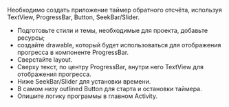 Необходимо создать приложение таймер обратного отсчёта, используя TextView, ProgressBar, Button, SeekBar/Slider.  

* Подготовьте стили и темы, необходимые для проекта, добавьте ресурсы;  
* создайте drawable, который будет использоваться для отображения прогресса в компоненте ProgressBar.  
* Сверстайте layout.  
* Сверху текст, по центру ProgressBar, внутри него TextView для отображения прогресса.  
* Ниже SeekBar/Slider для установки времени.  
* В самом низу outlined Button для старта и остановки таймера.  
* Опишите логику программы в главном Activity.

